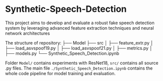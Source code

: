# Synthetic-Speech-Detection
This project aims to develop and evaluate a robust fake speech detection system by leveraging advanced feature extraction techniques and neural network architectures

The structure of repository:
├── Model
├── src
│   ├── feature_extr.py
│   ├── load_asvspoof19.py
│   ├── load_asvspoof21.py
│   ├── metrics.py
│   ├── models.py
└── Synthetic_Speech_Detection.ipynb

Folder ```Model/``` contains experiments with ResNet18, ```src/``` contains all source .py files. The main file ```./Synthetic_Speech_Detection.ipynb``` contains the whole code pipeline for model training and evaluation.
